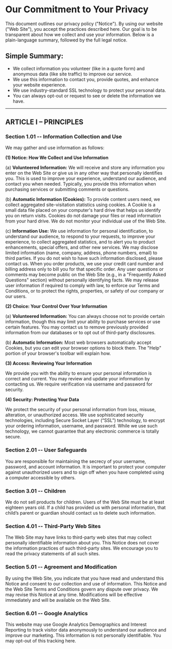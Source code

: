 # Our Commitment to Your Privacy

This document outlines our privacy policy ("Notice"). By using our website ("Web Site"), you accept the practices described here. Our goal is to be transparent about how we collect and use your information. Below is a plain-language summary, followed by the full legal notice.

## Simple Summary:

- We collect information you volunteer (like in a quote form) and anonymous data (like site traffic) to improve our service.
- We use this information to contact you, provide quotes, and enhance your website experience.
- We use industry-standard SSL technology to protect your personal data.
- You can always opt-out or request to see or delete the information we have.

---

## ARTICLE I – PRINCIPLES

### Section 1.01 -- Information Collection and Use

We may gather and use information as follows:

**(1) Notice: How We Collect and Use Information**

(a) **Volunteered Information:** We will receive and store any information you enter on the Web Site or give us in any other way that personally identifies you. This is used to improve your experience, understand our audience, and contact you when needed. Typically, you provide this information when purchasing services or submitting comments or questions.

(b) **Automatic Information (Cookies):** To provide content users need, we collect aggregated site-visitation statistics using cookies. A Cookie is a small data file placed on your computer's hard drive that helps us identify you on return visits. Cookies do not damage your files or read information from your hard drive. We do not monitor your individual use of the Web Site.

(c) **Information Use:** We use information for personal identification, to understand our audience, to respond to your requests, to improve your experience, to collect aggregated statistics, and to alert you to product enhancements, special offers, and other new services. We may disclose limited information (name, company, address, phone numbers, email) to third parties. If you do not wish to have such information disclosed, please contact us. When you order products, we use your credit card number and billing address only to bill you for that specific order. Any user questions or comments may become public on the Web Site (e.g., in a "Frequently Asked Questions" section) without personally identifying facts. We may release user information if required to comply with law, to enforce our Terms and Conditions, or to protect the rights, properties, or safety of our company or our users.

**(2) Choice: Your Control Over Your Information**

(a) **Volunteered Information:** You can always choose not to provide certain information, though this may limit your ability to purchase services or use certain features. You may contact us to remove previously provided information from our databases or to opt out of third-party disclosures.

(b) **Automatic Information:** Most web browsers automatically accept Cookies, but you can edit your browser options to block them. The "Help" portion of your browser's toolbar will explain how.

**(3) Access: Reviewing Your Information**

We provide you with the ability to ensure your personal information is correct and current. You may review and update your information by contacting us. We require verification via username and password for security.

**(4) Security: Protecting Your Data**

We protect the security of your personal information from loss, misuse, alteration, or unauthorized access. We use sophisticated security technologies, including Secure Socket Layer (“SSL”) technology, to encrypt your ordering information, username, and password. While we use such technology, we cannot guarantee that any electronic commerce is totally secure.

### Section 2.01 -- User Safeguards

You are responsible for maintaining the secrecy of your username, password, and account information. It is important to protect your computer against unauthorized users and to sign off when you have completed using a computer accessible by others.

### Section 3.01 -- Children

We do not sell products for children. Users of the Web Site must be at least eighteen years old. If a child has provided us with personal information, that child’s parent or guardian should contact us to delete such information.

### Section 4.01 -- Third-Party Web Sites

The Web Site may have links to third-party web sites that may collect personally identifiable information about you. This Notice does not cover the information practices of such third-party sites. We encourage you to read the privacy statements of all such sites.

### Section 5.01 -- Agreement and Modification

By using the Web Site, you indicate that you have read and understand this Notice and consent to our collection and use of information. This Notice and the Web Site Terms and Conditions govern any dispute over privacy. We may revise this Notice at any time. Modifications will be effective immediately and will be available on the Web Site.

### Section 6.01 -- Google Analytics

This website may use Google Analytics Demographics and Interest Reporting to track visitor data anonymously to understand our audience and improve our marketing. This information is not personally identifiable. You may opt-out of this tracking here.